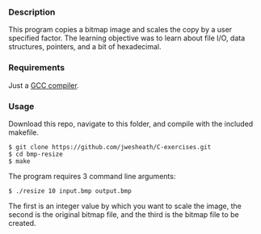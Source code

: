 ### Description
This program copies a bitmap image and scales the copy by a user specified factor.  The learning objective was to learn about file I/O, data structures, pointers, and a bit of hexadecimal.

### Requirements
Just a [GCC compiler](https://gcc.gnu.org/).

### Usage
Download this repo, navigate to this folder, and compile with the included makefile.

```
$ git clone https://github.com/jwesheath/C-exercises.git
$ cd bmp-resize
$ make
```

The program requires 3 command line arguments:

```
$ ./resize 10 input.bmp output.bmp
```

The first is an integer value by which you want to scale the image, the second is the original bitmap file, and the third is the bitmap file to be created.
